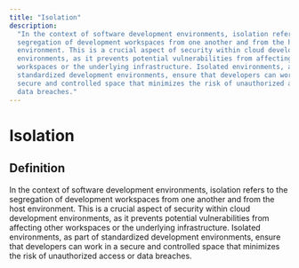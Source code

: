 ```yaml
---
title: "Isolation"
description:
  "In the context of software development environments, isolation refers to the
  segregation of development workspaces from one another and from the host
  environment. This is a crucial aspect of security within cloud development
  environments, as it prevents potential vulnerabilities from affecting other
  workspaces or the underlying infrastructure. Isolated environments, as part of
  standardized development environments, ensure that developers can work in a
  secure and controlled space that minimizes the risk of unauthorized access or
  data breaches."
---
```


# Isolation

## Definition

In the context of software development environments, isolation refers to the
segregation of development workspaces from one another and from the host
environment. This is a crucial aspect of security within cloud development
environments, as it prevents potential vulnerabilities from affecting other
workspaces or the underlying infrastructure. Isolated environments, as part of
standardized development environments, ensure that developers can work in a
secure and controlled space that minimizes the risk of unauthorized access or
data breaches.
